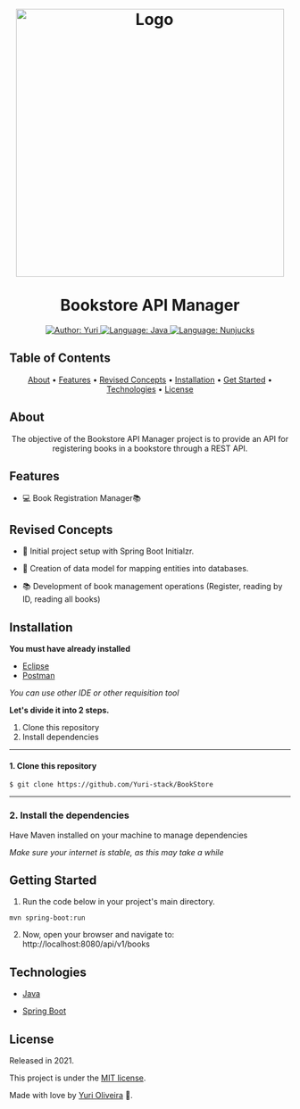<h1  align="center"><br>
<img  src="https://spring.io/images/spring-logo-9146a4d3298760c2e7e49595184e1975.svg"  alt="Logo"  width="480">
<br>
<br>
Bookstore API Manager
</h1>
<div>

<p  align="center">
<a  href="https://www.linkedin.com/in/yuri-silva99/"  target="_blank">
<img  src="https://img.shields.io/static/v1?label=Author&message=Yuri&color=00ff99&style=for-the-badge&logo=LinkedIn"  alt="Author: Yuri">
</a>
<a  href="#">
<img  src="https://img.shields.io/static/v1?label=Language&message=Java&color=red&style=for-the-badge&logo=Java"  alt="Language: Java">
</a>
<a  href="#">
<img  src="https://img.shields.io/static/v1?label=Framework&message=Springboot&color=green&style=for-the-badge&logo=Ghost"  alt="Language: Nunjucks">
</a>
</p>
</div> 

## Table of Contents

<p align="center">
 <a href="#about">About</a> •
 <a href="#features">Features</a> •
 <a href="#revised-concepts">Revised Concepts</a> • 
 <a href="#installation">Installation</a> • 
 <a href="#getting-started">Get Started</a> • 
 <a href="#technologies">Technologies</a> • 
 <a href="#license">License</a>
</p>

## About
<div>

<p  align="center">
The objective of the Bookstore API Manager project is to provide an API for registering books in a bookstore through a REST API.
</p>

</div>
 

## Features

- 💻 Book Registration Manager📚


## Revised Concepts

- 🌱 Initial project setup with Spring Boot Initialzr.

- 💽 Creation of data model for mapping entities into databases.

- 📚 Development of book management operations (Register, reading by ID, reading all books)

## Installation

**You must have already installed**

- <a  href="https://www.eclipse.org/"> Eclipse </a>
- <a  href="https://www.postman.com/downloads/"> Postman</a>

*You can use other IDE or other requisition tool*

**Let's divide it into 2 steps.**

1. Clone this repository
2. Install dependencies
  ---
#### 1. Clone this repository
```
$ git clone https://github.com/Yuri-stack/BookStore
```
---
### 2. Install the dependencies

Have Maven installed on your machine to manage dependencies

*Make sure your internet is stable, as this may take a while* 

## Getting Started

1. Run the code below in your project's main directory.
```
mvn spring-boot:run
```
2. Now, open your browser and navigate to: http://localhost:8080/api/v1/books

## Technologies

- [Java](https://pt.wikipedia.org/wiki/Java_(linguagem_de_programa%C3%A7%C3%A3o))

- [Spring Boot](https://spring.io/projects/spring-boot)

## License

Released in 2021.

This project is under the [MIT license](https://github.com/Yuri-stack/BookStore/blob/main/LICENSE).

Made with love by [Yuri Oliveira](https://github.com/Yuri-stack) 🚀.
